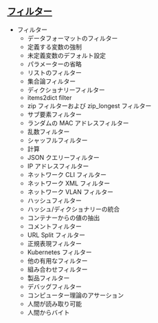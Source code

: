 ## [フィルター](https://docs.ansible.com/ansible/2.9_ja/user_guide/playbooks_filters.html)

* フィルター
    * データフォーマットのフィルター
    * 定義する変数の強制
    * 未定義変数のデフォルト設定
    * パラメーターの省略
    * リストのフィルター
    * 集合論フィルター
    * ディクショナリーフィルター
    * items2dict filter
    * zip フィルターおよび zip_longest フィルター
    * サブ要素フィルター
    * ランダムの MAC アドレスフィルター
    * 乱数フィルター
    * シャッフルフィルター
    * 計算
    * JSON クエリーフィルター
    * IP アドレスフィルター
    * ネットワーク CLI フィルター
    * ネットワーク XML フィルター
    * ネットワーク VLAN フィルター
    * ハッシュフィルター
    * ハッシュ/ディクショナリーの統合
    * コンテナーからの値の抽出
    * コメントフィルター
    * URL Split フィルター
    * 正規表現フィルター
    * Kubernetes フィルター
    * 他の有用なフィルター
    * 組み合わせフィルター
    * 製品フィルター
    * デバッグフィルター
    * コンピューター理論のアサーション
    * 人間が読み取り可能
    * 人間からバイト
